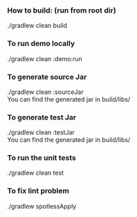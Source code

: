 
### How to build: (run from root dir)
./gradlew clean build
### To run demo locally
./gradlew clean :demo:run
### To generate source Jar
./gradlew clean :sourceJar  
You can find the generated jar in build/libs/
### To generate test Jar
./gradlew clean :testJar  
You can find the generated jar in build/libs/ 
### To run the unit tests
./gradlew clean test
### To fix lint problem
./gradlew spotlessApply
